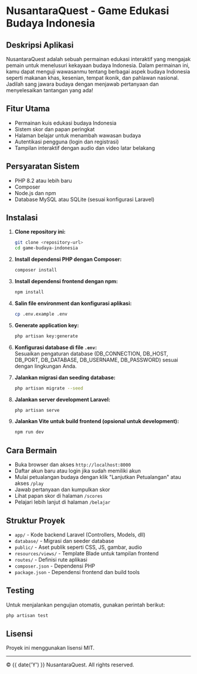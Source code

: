# NusantaraQuest - Game Edukasi Budaya Indonesia

## Deskripsi Aplikasi
NusantaraQuest adalah sebuah permainan edukasi interaktif yang mengajak pemain untuk menelusuri kekayaan budaya Indonesia. Dalam permainan ini, kamu dapat menguji wawasanmu tentang berbagai aspek budaya Indonesia seperti makanan khas, kesenian, tempat ikonik, dan pahlawan nasional. Jadilah sang jawara budaya dengan menjawab pertanyaan dan menyelesaikan tantangan yang ada!

## Fitur Utama
- Permainan kuis edukasi budaya Indonesia
- Sistem skor dan papan peringkat
- Halaman belajar untuk menambah wawasan budaya
- Autentikasi pengguna (login dan registrasi)
- Tampilan interaktif dengan audio dan video latar belakang

## Persyaratan Sistem
- PHP 8.2 atau lebih baru
- Composer
- Node.js dan npm
- Database MySQL atau SQLite (sesuai konfigurasi Laravel)

## Instalasi

1. **Clone repository ini:**
   ```bash
   git clone <repository-url>
   cd game-budaya-indonesia
   ```

2. **Install dependensi PHP dengan Composer:**
   ```bash
   composer install
   ```

3. **Install dependensi frontend dengan npm:**
   ```bash
   npm install
   ```

4. **Salin file environment dan konfigurasi aplikasi:**
   ```bash
   cp .env.example .env
   ```

5. **Generate application key:**
   ```bash
   php artisan key:generate
   ```

6. **Konfigurasi database di file `.env`:**  
   Sesuaikan pengaturan database (DB_CONNECTION, DB_HOST, DB_PORT, DB_DATABASE, DB_USERNAME, DB_PASSWORD) sesuai dengan lingkungan Anda.

7. **Jalankan migrasi dan seeding database:**
   ```bash
   php artisan migrate --seed
   ```

8. **Jalankan server development Laravel:**
   ```bash
   php artisan serve
   ```

9. **Jalankan Vite untuk build frontend (opsional untuk development):**
   ```bash
   npm run dev
   ```

## Cara Bermain

- Buka browser dan akses `http://localhost:8000`
- Daftar akun baru atau login jika sudah memiliki akun
- Mulai petualangan budaya dengan klik "Lanjutkan Petualangan" atau akses `/play`
- Jawab pertanyaan dan kumpulkan skor
- Lihat papan skor di halaman `/scores`
- Pelajari lebih lanjut di halaman `/belajar`

## Struktur Proyek

- `app/` - Kode backend Laravel (Controllers, Models, dll)
- `database/` - Migrasi dan seeder database
- `public/` - Aset publik seperti CSS, JS, gambar, audio
- `resources/views/` - Template Blade untuk tampilan frontend
- `routes/` - Definisi rute aplikasi
- `composer.json` - Dependensi PHP
- `package.json` - Dependensi frontend dan build tools

## Testing

Untuk menjalankan pengujian otomatis, gunakan perintah berikut:

```bash
php artisan test
```

## Lisensi

Proyek ini menggunakan lisensi MIT.

---

© {{ date('Y') }} NusantaraQuest. All rights reserved.

